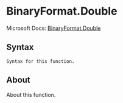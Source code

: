 # BinaryFormat.Double

Microsoft Docs: [BinaryFormat.Double](https://docs.microsoft.com/en-us/powerquery-m/binaryformat-double)

## Syntax

```
Syntax for this function.
```

## About

About this function.

